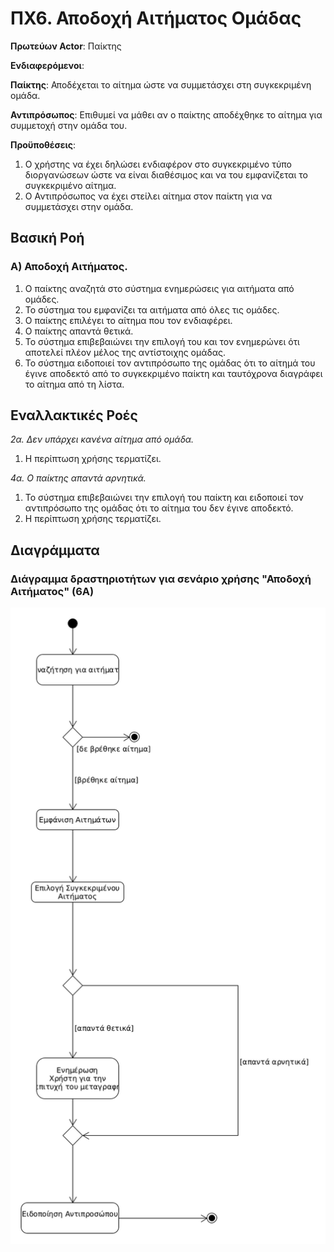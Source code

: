 # ΠΧ6. Αποδοχή Αιτήματος Ομάδας 
**Πρωτεύων Actor**: Παίκτης

**Ενδιαφερόμενοι**:

**Παίκτης**: Αποδέχεται το αίτημα ώστε να συμμετάσχει στη συγκεκριμένη ομάδα.

**Αντιπρόσωπος**: Επιθυμεί να μάθει αν ο παίκτης αποδέχθηκε το αίτημα για συμμετοχή στην ομάδα του.


**Προϋποθέσεις**: 
1. Ο χρήστης να έχει δηλώσει ενδιαφέρον στο συγκεκριμένο τύπο διοργανώσεων ώστε να είναι διαθέσιμος και να του εμφανίζεται το συγκεκριμένο αίτημα.
2. Ο Αντιπρόσωπος να έχει στείλει αίτημα στον παίκτη για να συμμετάσχει στην ομάδα.

## Βασική Ροή

### Α) Αποδοχή Αιτήματος.
1. Ο παίκτης αναζητά στο σύστημα ενημερώσεις για αιτήματα από ομάδες.
2. Το σύστημα του εμφανίζει τα αιτήματα από όλες τις ομάδες.
3. Ο παίκτης επιλέγει το αίτημα που τον ενδιαφέρει.
4. Ο παίκτης απαντά θετικά.
5. Το σύστημα επιβεβαιώνει την επιλογή του και τον ενημερώνει ότι αποτελεί πλέον μέλος της αντίστοιχης ομάδας.
6. Το σύστημα ειδοποιεί τον αντιπρόσωπο της ομάδας ότι το αίτημά του έγινε αποδεκτό από το συγκεκριμένο παίκτη και ταυτόχρονα διαγράφει το αίτημα από τη λίστα.

## Εναλλακτικές Ροές

*2α. Δεν υπάρχει κανένα αίτημα από ομάδα.*

1. Η περίπτωση χρήσης τερματίζει.

*4α. Ο παίκτης απαντά αρνητικά.*

1. Το σύστημα επιβεβαιώνει την επιλογή του παίκτη και ειδοποιεί τον αντιπρόσωπο της ομάδας ότι το αίτημα του δεν έγινε αποδεκτό.
2. Η περίπτωση χρήσης τερματίζει.



## Διαγράμματα 

### Διάγραμμα δραστηριοτήτων για σενάριο χρήσης "Αποδοχή Αιτήματος" (6Α)
![Διάγραμμα δραστηριότητας - Εγγραφή](uml/requirements/uc6-act-Diag.png)



